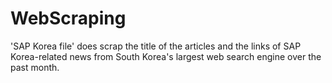 # WebScraping

'SAP Korea file' does scrap the title of the articles and the links of SAP Korea-related news from South Korea's largest web search engine over the past month.
